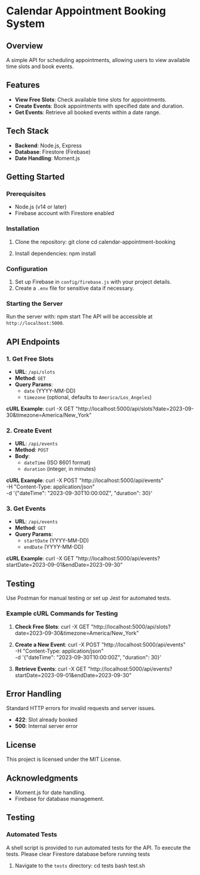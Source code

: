 # Calendar Appointment Booking System

## Overview

A simple API for scheduling appointments, allowing users to view available time slots and book events.

## Features

- **View Free Slots**: Check available time slots for appointments.
- **Create Events**: Book appointments with specified date and duration.
- **Get Events**: Retrieve all booked events within a date range.

## Tech Stack

- **Backend**: Node.js, Express
- **Database**: Firestore (Firebase)
- **Date Handling**: Moment.js

## Getting Started

### Prerequisites

- Node.js (v14 or later)
- Firebase account with Firestore enabled

### Installation

1. Clone the repository:
   git clone <repository-url>
   cd calendar-appointment-booking

2. Install dependencies:
   npm install

### Configuration

1. Set up Firebase in `config/firebase.js` with your project details.
2. Create a `.env` file for sensitive data if necessary.

### Starting the Server

Run the server with:
npm start
The API will be accessible at `http://localhost:5000`.

## API Endpoints

### 1. Get Free Slots

- **URL**: `/api/slots`
- **Method**: `GET`
- **Query Params**: 
  - `date` (YYYY-MM-DD)
  - `timezone` (optional, defaults to `America/Los_Angeles`)

**cURL Example**:
curl -X GET "http://localhost:5000/api/slots?date=2023-09-30&timezone=America/New_York"

### 2. Create Event

- **URL**: `/api/events`
- **Method**: `POST`
- **Body**: 
  - `dateTime` (ISO 8601 format)
  - `duration` (integer, in minutes)

**cURL Example**:
curl -X POST "http://localhost:5000/api/events" \
-H "Content-Type: application/json" \
-d '{"dateTime": "2023-09-30T10:00:00Z", "duration": 30}'

### 3. Get Events

- **URL**: `/api/events`
- **Method**: `GET`
- **Query Params**:
  - `startDate` (YYYY-MM-DD)
  - `endDate` (YYYY-MM-DD)

**cURL Example**:
curl -X GET "http://localhost:5000/api/events?startDate=2023-09-01&endDate=2023-09-30"

## Testing

Use Postman for manual testing or set up Jest for automated tests.

### Example cURL Commands for Testing

1. **Check Free Slots**:
   curl -X GET "http://localhost:5000/api/slots?date=2023-09-30&timezone=America/New_York"

2. **Create a New Event**:
   curl -X POST "http://localhost:5000/api/events" \
   -H "Content-Type: application/json" \
   -d '{"dateTime": "2023-09-30T10:00:00Z", "duration": 30}'

3. **Retrieve Events**:
   curl -X GET "http://localhost:5000/api/events?startDate=2023-09-01&endDate=2023-09-30"

## Error Handling

Standard HTTP errors for invalid requests and server issues. 
- **422**: Slot already booked
- **500**: Internal server error

## License

This project is licensed under the MIT License.

## Acknowledgments

- Moment.js for date handling.
- Firebase for database management.

## Testing

### Automated Tests

A shell script is provided to run automated tests for the API. To execute the tests.
Please clear Firestore database before running tests

1. Navigate to the `tests` directory:
   cd tests
   bash test.sh

